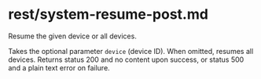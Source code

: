 # rest/system-resume-post.md

Resume the given device or all devices.

Takes the optional parameter `device` \(device ID\). When omitted, resumes all devices. Returns status 200 and no content upon success, or status 500 and a plain text error on failure.

